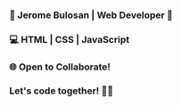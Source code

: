 ### 👋 Jerome Bulosan | Web Developer 🚀 
### 💻 HTML | CSS | JavaScript 
### 🌐 Open to Collaborate! 
### Let's code together! 🤝✨
<!--
**akiii22/akiii22** is a ✨ _special_ ✨ repository because its `README.md` (this file) appears on your GitHub profile.

Here are some ideas to get you started:


-->
